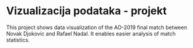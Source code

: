 # Vizualizacija podataka - projekt

This project shows data visualization of the AO-2019 final match between Novak Djokovic and Rafael Nadal. 
It enables easier analysis of match statistics.
